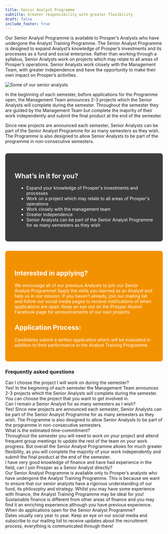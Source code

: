 ```yaml
---
title: Senior Analyst Programme
subtitle: Greater responsibility with greater flexibility
draft: false
include_footer: true
---
```

Our Senior Analyst Programme is available to Prosper’s Analysts who have undergone the Analyst Training Programme. The Senior Analyst Programme is designed to expand Analyst’s knowledge of Prosper’s investments and its processes as a fund and social enterprise. Rather than working through a syllabus, Senior Analysts work on projects which may relate to all areas of Prosper’s operations. Senior Analysts work closely with the Management Team, with greater independence and have the opportunity to make their own impact on Prosper’s activities.

![Some of our senior analysts](/images/senior-session.JPG)

In the beginning of each semester, before applications for the Programme open, the Management Team announces 2-3 projects which the Senior Analysts will complete during the semester. Throughout the semester they are guided by the Management Team but complete the majority of their work independently and submit the final product at the end of the semester.

Since new projects are announced each semester, Senior Analysts can be part of the Senior Analyst Programme for as many semesters as they wish. The Programme is also designed to allow Senior Analysts to be part of the programme in non-consecutive semesters.

<div style="background: #3d3d3d; color: white !important; padding: 30px; border-radius: 0.5rem; margin-top: 30px;">

<h2 style="color: white;">What’s in it for you?</h2>

<ul style="margin-left: 1em;">
<li>Expand your knowledge of Prosper's investments and processes</li>
<li>Work on a project which may relate to all areas of Prosper's operations</li>
<li>Work closely with the management team</li>
<li>Greater independence</li>
<li>Senior Analysts can be part of the Senior Analyst Programme for as many semesters as they wish</li>
</ul>

</ul>

</div>

<div style="background: #F39200; color: white !important; padding: 30px; border-radius: 0.5rem; margin-top: 30px;">

<h2 style="color: white;">Interested in applying?</h2>

We encourage all of our previous Analysts to join our Senior Analyst Programme! Apply the skills you learned as an Analyst and help us in our mission. If you haven’t already, join our mailing list and follow our social media pages to receive notifications of when applications are open. Keep an eye out on the Prosper Alumni Facebook page for announcements of our next projects.

<h2 style="color: white;">Application Process:</h2>

Candidates submit a written application which will be evaluated in addition to their performance in the Analyst Training Programme.

</div>

### Frequently asked questions

<div class="accordion">
  <div class="accordion-item">
    <div class="accordion-item-header">
      Can I choose the project I will work on during the semester?
    </div>
    <div class="accordion-item-body">
      <div class="accordion-item-body-content">
        Yes! In the beginning of each semester the Management Team announces 2-3 projects which the Senior Analysts will complete during the semester. You can choose the project that you want to get involved in.
      </div>
    </div>
  </div>
  <div class="accordion-item">
    <div class="accordion-item-header">
      Can I remain a Senior Analyst for as many semesters as I wish?
    </div>
    <div class="accordion-item-body">
      <div class="accordion-item-body-content">
        Yes! Since new projects are announced each semester, Senior Analysts can be part of the Senior Analyst Programme for as many semesters as they wish. The Programme is also designed to allow Senior Analysts to be part of the programme in non-consecutive semesters.
      </div>
    </div>
  </div>
  <div class="accordion-item">
    <div class="accordion-item-header">
      What is the estimated time-commitment?
    </div>
    <div class="accordion-item-body">
      <div class="accordion-item-body-content">
        Throughout the semester you will need to work on your project and attend frequent group meetings to update the rest of the team on your work progress. But overall the Senior Analyst Programme allows for much greater flexibility, as you will complete the majority of your work independently and submit the final product at the end of the semester.
      </div>
    </div>
  </div>
  <div class="accordion-item">
    <div class="accordion-item-header">
      I have very good knowledge of finance and have had experience in the field, can I join Prosper as a Senior Analyst directly?
    </div>
    <div class="accordion-item-body">
      <div class="accordion-item-body-content">
        Our Senior Analyst Programme is available only to Prosper’s analysts who have undergone the Analyst Training Programme. This is because we want to ensure that our senior analysts have a rigorous understanding of our fund, its philosophy and strategy. Whilst you may have some experience with finance, the Analyst Training Programme may be ideal for you! Sustainable finance is different from other areas of finance and you may find it an enriching experience although you have previous experience.
      </div>
    </div>
  </div>
  <div class="accordion-item">
    <div class="accordion-item-header">
      When do applications open for the Senior Analyst Programme?
    </div>
    <div class="accordion-item-body">
      <div class="accordion-item-body-content">
        Dates usually vary year to year. Keep an eye on our social media and subscribe to our mailing list to receive updates about the recruitment process, everything is communicated through there!
      </div>
    </div>
  </div>
</div>

<script>
    const accordionItemHeaders = document.querySelectorAll(".accordion-item-header");

accordionItemHeaders.forEach(accordionItemHeader => {
  accordionItemHeader.addEventListener("click", event => {
    
    // Uncomment in case you only want to allow for the display of only one collapsed item at a time!
    
    const currentlyActiveAccordionItemHeader = document.querySelector(".accordion-item-header.active");
    if(currentlyActiveAccordionItemHeader && currentlyActiveAccordionItemHeader!==accordionItemHeader) {
      currentlyActiveAccordionItemHeader.classList.toggle("active");
      currentlyActiveAccordionItemHeader.nextElementSibling.style.maxHeight = 0;
    }

    accordionItemHeader.classList.toggle("active");
    const accordionItemBody = accordionItemHeader.nextElementSibling;
    if(accordionItemHeader.classList.contains("active")) {
      accordionItemBody.style.maxHeight = accordionItemBody.scrollHeight + "px";
    }
    else {
      accordionItemBody.style.maxHeight = 0;
    }
    
  });
});
</script>